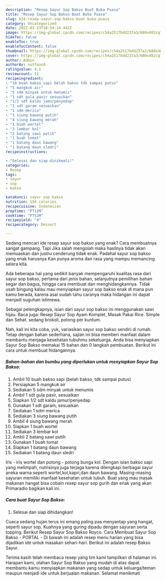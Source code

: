 ```yaml
---
description: "Resep Sayur Sop Bakso Buat Buka Puasa"
title: "Resep Sayur Sop Bakso Buat Buka Puasa"
slug: 624-resep-sayur-sop-bakso-buat-buka-puasa
category: Uncategorized
date: 2022-03-23T10:54:14.442Z
image: https://img-global.cpcdn.com/recipes/c54a2517bdd237a3/680x482cq70/sayur-sop-bakso-foto-resep-utama.jpg
hideToc: false
enableToc: true
enableTocContent: false
thumbnail: https://img-global.cpcdn.com/recipes/c54a2517bdd237a3/680x482cq70/sayur-sop-bakso-foto-resep-utama.jpg
cover: https://img-global.cpcdn.com/recipes/c54a2517bdd237a3/680x482cq70/sayur-sop-bakso-foto-resep-utama.jpg
author: Admin
authorAv: notfound
ratingvalue: 4.1
reviewcount: 11
recipeingredient:
- "10 buah bakso sapi belah bakso tdk sampai putus"
- "5 mangkuk air"
- "5 sdm minyak untuk menumis"
- "1 sdt gula pasir sesuaikan"
- "1/2 sdt kaldu jamurpenyedap"
- "1 sdt garam sesuaikan"
- "1 sdm merica"
- "3 siung bawang putih"
- "4 siung bawang merah"
- "1 buah wortel"
- "3 lembar kol"
- "2 batang sawi putih"
- "1 buah tomat"
- "1 batang daun bawang"
- "1 batang daun sledri"
recipeinstructions:

- "Selesai dan siap dinikmati!"
categories:
- Resep
tags:
- sayur
- sop
- bakso

katakunci: sayur sop bakso 
nutrition: 154 calories
recipecuisine: Indonesian
preptime: "PT12M"
cooktime: "PT52M"
recipeyield: "4"
recipecategory: Dessert

---
```



Sedang mencari ide resep sayur sop bakso yang enak? Cara membuatnya sangat gampang. Tapi Jika salah mengolah maka hasilnya tidak akan memuaskan dan justru cenderung tidak enak. Padahal sayur sop bakso yang enak harusnya Kan punya aroma dan rasa yang mampu memancing selera kita.


Ada beberapa hal yang sedikit banyak mempengaruhi kualitas rasa dari sayur sop bakso, pertama dari jenis bahan, selanjutnya pemilihan bahan segar dan bagus, hingga cara membuat dan menghidangkannya. Tidak usah bingung kalau mau menyiapkan sayur sop bakso enak di mana pun kamu berada, karena asal sudah tahu caranya maka hidangan ini dapat menjadi suguhan istimewa.

Sebagai pelengkapnya, isian dari sayur sop bakso ini menggunakan sawi hijau. Baca juga: Resep Sayur Sop Ayam Komplet, Masak Pakai Rice. Simple dan Sehat. sedang brokoli, potong per kuntum.


Nah, kali ini kita coba, yuk, variasikan sayur sop bakso sendiri di rumah. Tetap dengan bahan sederhana, sajian ini bisa memberi manfaat dalam membantu menjaga kesehatan tubuhmu sekeluarga. Anda bisa menyiapkan Sayur Sop Bakso memakai 15 bahan dan 0 langkah pembuatan. Berikut ini cara untuk membuat hidangannya.

<!--inarticleads1-->

##### Bahan-bahan dan bumbu yang diperlukan untuk menyiapkan Sayur Sop Bakso:

1. Ambil 10 buah bakso sapi (belah bakso, tdk sampai putus)
1. Persiapkan 5 mangkuk air
1. Sediakan 5 sdm minyak untuk menumis
1. Ambil 1 sdt gula pasir, sesuaikan
1. Siapkan 1/2 sdt kaldu jamur/penyedap
1. Gunakan 1 sdt garam, sesuaikan
1. Sediakan 1 sdm merica
1. Sediakan 3 siung bawang putih
1. Ambil 4 siung bawang merah
1. Siapkan 1 buah wortel
1. Sediakan 3 lembar kol
1. Ambil 2 batang sawi putih
1. Gunakan 1 buah tomat
1. Siapkan 1 batang daun bawang
1. Sediakan 1 batang daun sledri


Iris - iris wortel dan potong - potong bunga kol. Dengan isian bakso sapi yang melimpah, nutrisinya juga terjaga karena dilengkapi berbagai sayur aneka warna seperti wortel,kol,kapri,dan daun bawang. Masing-masing sayuran memiliki manfaat kesehatan untuk tubuh. Buat yang mau masak makanan hangat bisa cobain resep sayur sop gurih dan enak yang akan Primaradio bagikan kali ini. 

<!--inarticleads2-->

##### Cara buat Sayur Sop Bakso:


1. Selesai dan siap dihidangkan!

Cuaca sedang hujan terus ini emang paling pas menyantap yang hangat, seperti sayur sop. Kuahnya yang guring dipadu dengan sayuran serta topping. Berikut Resep Sayur Sop Bakso Royco. Cara Membuat Sayur Sop Bakso - PORTAL - Di bawah ini adalah resep menu harian yang bisa dijadikan ide untuk masakan sehari-hari. Berikut ini adalah resep Bakso Sayur. 

Terima kasih telah membaca resep yang tim kami tampilkan di halaman ini. Harapan kami, olahan Sayur Sop Bakso yang mudah di atas dapat membantu kamu menyiapkan makanan yang sedap untuk keluarga/teman maupun menjadi ide untuk berjualan makanan. Selamat menikmati
